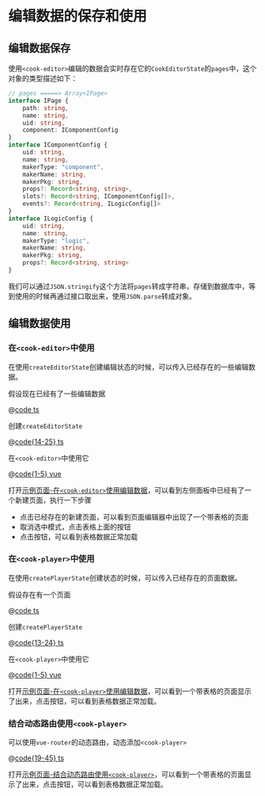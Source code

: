 # 编辑数据的保存和使用

## 编辑数据保存

使用`<cook-editor>`编辑的数据会实时存在它的`CookEditorState`的`pages`中，这个对象的类型描述如下：

```ts
// pages =====> Array<IPage>
interface IPage {
    path: string,
    name: string,
    uid: string,
    component: IComponentConfig
}
interface IComponentConfig {
    uid: string,
    name: string,
    makerType: "component",
    makerName: string,
    makerPkg: string,
    props?: Record<string, string>,
    slots?: Record<string, IComponentConfig[]>,
    events?: Record<string, ILogicConfig[]>
}
interface ILogicConfig {
    uid: string,
    name: string,
    makerType: "logic",
    makerName: string,
    makerPkg: string,
    props?: Record<string, string>
}
```
我们可以通过`JSON.stringify`这个方法将`pages`转成字符串，存储到数据库中，等到使用的时候再通过接口取出来，使用`JSON.parse`转成对象。

## 编辑数据使用

### 在`<cook-editor>`中使用

在使用`createEditorState`创建编辑状态的时候，可以传入已经存在的一些编辑数据。

假设现在已经有了一些编辑数据

@[code ts](../../demos/utils/fecthPages.ts)

创建`createEditorState`

@[code{14-25} ts](../../demos/pages/use-data-in-cook-editor.vue)

在`<cook-editor>`中使用它

@[code{1-5} vue](../../demos/pages/use-data-in-cook-editor.vue)


打开<a href='/demos/use-data-in-cook-editor' target="_blank">示例页面-在`<cook-editor>`使用编辑数据</a>，可以看到左侧面板中已经有了一个新建页面，执行一下步骤

- 点击已经存在的新建页面，可以看到页面编辑器中出现了一个带表格的页面
- 取消选中模式，点击表格上面的按钮
- 点击按钮，可以看到表格数据正常加载

### 在`<cook-player>`中使用

在使用`createPlayerState`创建状态的时候，可以传入已经存在的页面数据。

假设存在有一个页面

@[code ts](../../demos/utils/fecthPage.ts)

创建`createPlayerState`

@[code{13-24} ts](../../demos/pages/use-data-in-cook-player.vue)

在`<cook-player>`中使用它

@[code{1-5} vue](../../demos/pages/use-data-in-cook-player.vue)

打开<a href='/demos/use-data-in-cook-player' target="_blank">示例页面-在`<cook-player>`使用编辑数据</a>，可以看到一个带表格的页面显示了出来，点击按钮，可以看到表格数据正常加载。

### 结合动态路由使用`<cook-player>`

可以使用`vue-router`的动态路由，动态添加`<cook-player>`

@[code{19-45} ts](../.vuepress/clientAppEnhance.ts)

打开<a href='/8630b4fc-7e22-4bc8-993a-0c1d36e1c2a5' target="_blank">示例页面-结合动态路由使用`<cook-player>`</a>，可以看到一个带表格的页面显示了出来，点击按钮，可以看到表格数据正常加载。